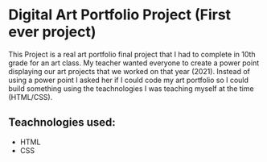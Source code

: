 # Digital Art Portfolio Project (First ever project)

This Project is a real art portfolio final project that I had to complete in 10th grade for an art class.
My teacher wanted everyone to create a power point displaying our art projects that we worked on that year (2021).
Instead of using a power point I asked her if I could code my art portfolio so I could build something
using the teachnologies I was teaching myself at the time (HTML/CSS).



## Teachnologies used:
- HTML
- CSS
